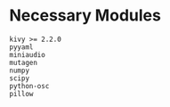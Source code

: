 # Necessary Modules
```text
kivy >= 2.2.0
pyyaml
miniaudio
mutagen
numpy
scipy
python-osc
pillow
```
